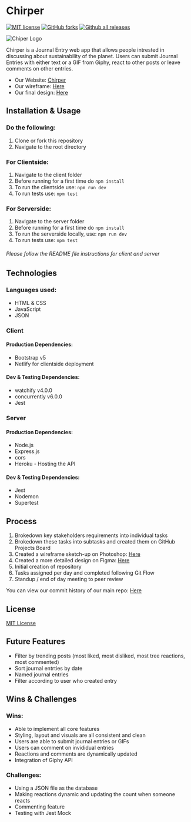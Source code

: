 # Chirper

[![MIT license](https://img.shields.io/badge/License-MIT-blue.svg)](https://lbesson.mit-license.org/)
[![GitHub forks](https://img.shields.io/github/forks/gretaivan/chirper.svg?style=social&label=Fork&maxAge=2592000)](https://github.com/gretaivan/chirper/network)
[![Github all releases](https://img.shields.io/github/downloads/gretaivan/chirper/total.svg)](https://GitHub.com/gretaivan/chirper/releases/)




![Chiper Logo](https://i.imgur.com/hXQv2nf.png)

Chirper is a Journal Entry web app that allows people intrested in discussing about sustainability of the planet. Users can submit Journal Entries with either text or a GIF from Giphy, react to other posts or leave comments on other entries.

* Our Website: [Chirper](https://chirper-uk.netlify.app/)
* Our wireframe: [Here](https://i.imgur.com/v19e1gj.png)
* Our final design: [Here](https://www.figma.com/file/JLIMUVHGxq2AjomuYOWobz/Chirper-Design?node-id=0%3A1)

## Installation & Usage

### Do the following:
1. Clone or fork this repository
2. Navigate to the root directory

### For Clientside:

1. Navigate to the client folder
2. Before running for a first time do ```npm install```
3. To run the clientside use: ```npm run dev```
4. To run tests use: ```npm test```

### For Serverside:
1. Navigate to the server folder
2. Before running for a first time do ```npm install```
3. To run the serverside locally, use: ```npm run dev```
4. To run tests use: ```npm test```

###### Please follow the README file instructions for client and server

## Technologies

### Languages used:
* HTML & CSS
* JavaScript
* JSON

### Client 
#### Production Dependencies:
* Bootstrap v5
* Netlify for clientside deployment

#### Dev & Testing Dependencies:
* watchify v4.0.0
* concurrently v6.0.0
* Jest

### Server
#### Production Dependencies:
* Node.js
* Express.js
* cors
* Heroku - Hosting the API


#### Dev & Testing Dependencies:
* Jest
* Nodemon
* Supertest

## Process 
1. Brokedown key stakeholders requirements into individual tasks
2. Brokedown these tasks into subtasks and created them on GitHub Projects Board
3. Created a wireframe sketch-up on Photoshop: [Here](https://i.imgur.com/v19e1gj.png)
4. Created a more detailed design on Figma: [Here](https://www.figma.com/file/JLIMUVHGxq2AjomuYOWobz/Chirper-Design?node-id=0%3A1)
5. Initial creation of repository
6. Tasks assigned per day and completed following Git Flow
7. Standup / end of day meeting to peer review

You can view our commit history of our main repo: [Here](https://github.com/gretaivan/chirper/commits/main)

## License
[MIT License](https://opensource.org/licenses/mit-license.php)

## Future Features 
* Filter by trending posts (most liked, most disliked, most tree reactions, most commented)
* Sort journal entrties by date
* Named journal entries
* Filter according to user who created entry

## Wins & Challenges

### Wins:
* Able to implement all core features
* Styling, layout and visuals are all consistent and clean
* Users are able to submit journal entries or GIFs
* Users can comment on invididual entries
* Reactions and comments are dynamically updated
* Integration of Giphy API

### Challenges:
* Using a JSON file as the database
* Making reactions dynamic and updating the count when someone reacts
* Commenting feature
* Testing with Jest Mock